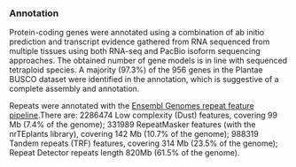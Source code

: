 ### Annotation

Protein-coding genes were annotated using a combination of ab initio prediction and transcript evidence gathered from RNA sequenced from multiple tissues using both RNA-seq and PacBio isoform sequencing approaches. The obtained number of gene models is in line with sequenced tetraploid species. A majority (97.3%) of the 956 genes in the Plantae BUSCO dataset were identified in the annotation, which is suggestive of a complete assembly and annotation.

Repeats were annotated with the [Ensembl Genomes repeat feature pipeline](http://plants.ensembl.org/info/genome/annotation/repeat_features.html).There are: 2286474 Low complexity (Dust) features, covering 99 Mb (7.4% of the genome); 331989 RepeatMasker features (with the nrTEplants library), covering 142 Mb (10.7% of the genome); 988319 Tandem repeats (TRF) features, covering 314 Mb (23.5% of the genome); Repeat Detector repeats length 820Mb (61.5% of the genome).
